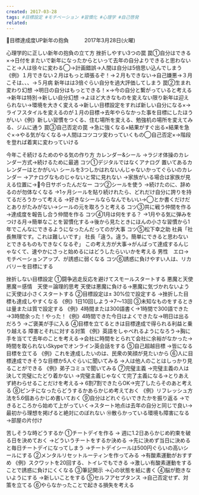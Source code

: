```yaml
---
created: 2017-03-28
tags: #目標設定 #モチベーション #習慣化 #心理学 #自己啓発
related:
---
```


📅目標達成度UP新年の抱負　　　2017年3月28日(火曜)

心理学的に正しい新年の抱負の立て方
挫折しやすい3つの罠
罠①自分はできる×→日付をまたいで新年になったからといって去年の自分よりできると思わないこと→人は徐々に変わる◯→計画錯誤→人間は自分は5倍思い込んでしまう《例》１月できない２月はもっと頑張るぞ！→２月もできない→自己嫌悪→３月こそは、、、→５月病
新年はは3倍ぐらい自分を過大評価してしまう
罠②生まれ変わり幻想
→明日の自分はもっとできる！×→今の自分と繋がっていると考える
→新年は特別→新しい自分幻想
→よほど大きなものを変えない限り新年は迎えられない→環境を大きく変える→新しい目標設定をすれば新しい自分になる×→ライフスタイルを変えるのが１月の目標→去年やらなかった事を目標にしたほうがいい《例》新しい習慣をつくる、住む場所を変える、勉強机の場所を変えてみる、ジムに通う
罠③自己否定の罠
→急に強くなる×結果がすぐ出る×結果を急ぐ×→やる気がなくなる→人間はコツコツ変わっていくもの◯自己否定×→階段を登れば着実に変わっていける

今年こそ続けるためのやる気の作り方
カレンダー&シール
→ラジオ体操のカレンダー方式→続けるために最適
コツ①デジタルではなくアナログ
置いてあるカレンダーはとかがいい
シールを3つしかはれないんじゃないかってぐらいのカレンダー
→アナログなものじゃないと常に見れない
→家族がいる場合は家族が見える位置に→💭今日サボったんだなー
コツ②シールを使う
→続けたのに、辞めるのが勿体なくなる
→1ヶ月シールを貼り続けれたら、どれだけ自分に誇りを持てるだろうかって考える
→好きなシールならなんでもいい→◯とか書くだけだとありがたみがない→シールの元を取ろうと考える
コツ③共に戦う仲間を作る
→達成度を報告し合う仲間を作る
コツ④1月は何をする？
→1月やる気に弾みをつける月→簡単なことを習慣化する→後から見たときにほんの小さな習慣から1年でこんなにできるようになったんだってのが大事
コツ⑤松下幸之助
社員「社長無理です。これは難しいです」
社長「違う。違う。簡単にできると思わないとできるものもできなくなるぞ」
この考え方が大事→がんばって達成するんじゃなくて、速やかにさっと始めるにはどうしたらいいかを考える
男性　エロ→モチベーションアップ、が誘惑に弱くなる
コツ⑥誘惑に負けやすい人は、リカバリーを目標にする

挫折しない目標設定
①闘争逃走反応を避けてスモールスタートする
悪魔と天使
悪魔＝感情　天使＝論理的思考
天使は悪魔に負ける→悪魔に気づかれないように天使は小さくスタートする
②目標設定は± 30%位で設定する
→挫折した目標も達成しやすくなる
《例》1日10回しよう→7〜13回
③未知なものをするときは量または質で設定する
《例》4時間または300語書く→1時間で300語できた→3時間余った！やった！《例》4時間できた今日はよくできたな→明日は出るだろう
→ご褒美が手に入る
④目標を立てるときは目標達成で得られる利益と乗り越える
障害とそれに対する対策
《例》英語をしゃべれるようになろう→胸に手を当てて去年のことを考える→会社に時間をとられて会社に余裕がなかった→ 時間を取られないSkypeでオンライン英会話をする
⑤自己超越目標
→皆になる目標を立てる
《例》これを達成したいのは、民衆の笑顔が見たいから
⑥人に目標達成できそうな目標か5人ぐらいに聞いてみる
→人は他人のことはしっかり見ることができる
《例》弟子コミュで聞いてみる
⑦完璧主義
→完璧主義の人は決して完璧にたどり着かない
→完璧主義じゃなくて完了主義になる→とりあえず終わらせることだけを考える→ 6割7割できたらOK→完了したらそのあと考える
⑧ピンチになったらどうするかあらかじめ考えておく
《例》リフレッシュ方法を5.6個あらかじめ書いておく
⑨自分はどれぐらいできたかを振り返る
→できるところから始めて上がっていく→スタート地点は去年の自分と同じで良い→最初から理想を掲げると絶対にのぼれない
⑩散らかっている環境も障害になる→部屋の片付け

苦しそうな時どうするか
①チートデイを作る
→ 週に1.2日あらかじめ約束を破る日を決めておく
→どういうチートをするか決める
→先に決めず当日に決めると毎日チートデイになってしまう
→チートデイシールは500円ぐらいの高いシールにする
②メンタルリセットルーティンを作ってみる
→有酸素運動がおすすめ
《例》スクワットを20回する、トイレでもできる
→激しい有酸素運動をすることで誘惑に負けにくくなる
③筆記開示
→心の状態を紙に書く
④脳が飽きないようにする
→新しいことをする
⑤セルフアセプタンス
→自己否定せず、対策を立てる
⑥やらなかったことで起きる損失を考える
